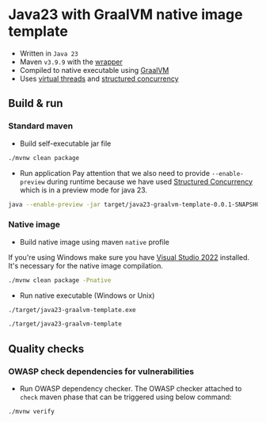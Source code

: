 # Java23 with GraalVM native image template

* Written in `Java 23`
* Maven `v3.9.9` with the [wrapper](https://maven.apache.org/wrapper/)
* Compiled to native executable using [GraalVM](https://www.graalvm.org/)
* Uses [virtual threads](https://docs.oracle.com/en/java/javase/23/core/virtual-threads.html)
  and [structured concurrency](https://docs.oracle.com/en/java/javase/23/core/structured-concurrency.html)

## Build & run

### Standard maven

* Build self-executable jar file

```bash
./mvnw clean package
```

* Run application
  Pay attention that we also need to provide `--enable-preview` during runtime because we have used
  [Structured Concurrency](https://docs.oracle.com/en/java/javase/23/core/structured-concurrency.html) which is in a
  preview mode for java 23.

```bash
java --enable-preview -jar target/java23-graalvm-template-0.0.1-SNAPSHOT.jar 
```

### Native image

* Build native image using maven `native` profile

If you're using Windows make sure you have [Visual Studio 2022](https://visualstudio.microsoft.com/downloads/)
installed.
It's necessary for the native image compilation.

```bash
./mvnw clean package -Pnative
```

* Run native executable (Windows or Unix)

```bash
./target/java23-graalvm-template.exe

./target/java23-graalvm-template
```

## Quality checks

### OWASP check dependencies for vulnerabilities

* Run OWASP dependency checker. The OWASP checker attached to `check` maven phase that can be triggered using below
  command:

```bash
./mvnw verify
```
